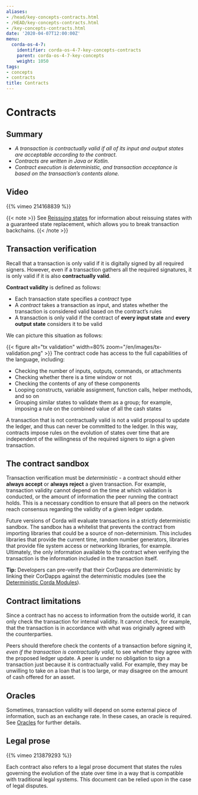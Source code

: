 ```yaml
---
aliases:
- /head/key-concepts-contracts.html
- /HEAD/key-concepts-contracts.html
- /key-concepts-contracts.html
date: '2020-04-07T12:00:00Z'
menu:
  corda-os-4-7:
    identifier: corda-os-4-7-key-concepts-contracts
    parent: corda-os-4-7-key-concepts
    weight: 1050
tags:
- concepts
- contracts
title: Contracts
---
```



# Contracts

## Summary

* *A transaction is contractually valid if all of its input and output states are acceptable according to the contract.*
* *Contracts are written in Java or Kotlin.*
* *Contract execution is deterministic, and transaction acceptance is based on the transaction’s contents alone.*

## Video

{{% vimeo 214168839 %}}

{{< note >}}
See [Reissuing states](reissuing-states.md) for information about reissuing states with a guaranteed state replacement, which allows you to break transaction backchains.
{{< /note >}}

## Transaction verification

Recall that a transaction is only valid if it is digitally signed by all required signers. However, even if a
transaction gathers all the required signatures, it is only valid if it is also **contractually valid**.

**Contract validity** is defined as follows:

* Each transaction state specifies a *contract* type
* A *contract* takes a transaction as input, and states whether the transaction is considered valid based on the
contract’s rules
* A transaction is only valid if the contract of **every input state** and **every output state** considers it to be
valid

We can picture this situation as follows:

{{< figure alt="tx validation" width=80% zoom="/en/images/tx-validation.png" >}}
The contract code has access to the full capabilities of the language,
including:

* Checking the number of inputs, outputs, commands, or attachments
* Checking whether there is a time window or not
* Checking the contents of any of these components
* Looping constructs, variable assignment, function calls, helper methods, and so on
* Grouping similar states to validate them as a group; for example, imposing a rule on the combined value of all the cash
states

A transaction that is not contractually valid is not a valid proposal to update the ledger, and thus can never be
committed to the ledger. In this way, contracts impose rules on the evolution of states over time that are
independent of the willingness of the required signers to sign a given transaction.

## The contract sandbox

Transaction verification must be *deterministic* - a contract should either **always accept** or **always reject** a
given transaction. For example, transaction validity cannot depend on the time at which validation is conducted, or
the amount of information the peer running the contract holds. This is a necessary condition to ensure that all peers
on the network reach consensus regarding the validity of a given ledger update.

Future versions of Corda will evaluate transactions in a strictly deterministic sandbox. The sandbox has a whitelist that
prevents the contract from importing libraries that could be a source of non-determinism. This includes libraries
that provide the current time, random number generators, libraries that provide file system access or networking
libraries, for example. Ultimately, the only information available to the contract when verifying the transaction is
the information included in the transaction itself.

**Tip:** Developers can pre-verify that their CorDapps are deterministic by linking their CorDapps against the deterministic modules
(see the [Deterministic Corda Modules](deterministic-modules.md)).

## Contract limitations

Since a contract has no access to information from the outside world, it can only check the transaction for internal
validity. It cannot check, for example, that the transaction is in accordance with what was originally agreed with the
counterparties.

Peers should therefore check the contents of a transaction before signing it, *even if the transaction is
contractually valid*, to see whether they agree with the proposed ledger update. A peer is under no obligation to
sign a transaction just because it is contractually valid. For example, they may be unwilling to take on a loan that
is too large, or may disagree on the amount of cash offered for an asset.

## Oracles

Sometimes, transaction validity will depend on some external piece of information, such as an exchange rate. In
these cases, an oracle is required. See [Oracles](key-concepts-oracles.md) for further details.

## Legal prose

{{% vimeo 213879293 %}}

Each contract also refers to a legal prose document that states the rules governing the evolution of the state over
time in a way that is compatible with traditional legal systems. This document can be relied upon in the case of
legal disputes.
